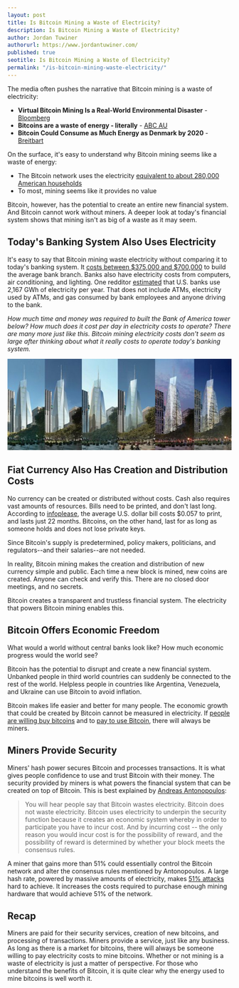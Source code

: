 ```yaml
---
layout: post
title: Is Bitcoin Mining a Waste of Electricity?
description: Is Bitcoin Mining a Waste of Electricity?
author: Jordan Tuwiner
authorurl: https://www.jordantuwiner.com/
published: true
seotitle: Is Bitcoin Mining a Waste of Electricity?
permalink: "/is-bitcoin-mining-waste-electricity/"
---
```

The media often pushes the narrative that Bitcoin mining is a waste of electricity: 

* **Virtual Bitcoin Mining Is a Real-World Environmental Disaster** - [Bloomberg](http://www.bloomberg.com/news/articles/2013-04-12/virtual-bitcoin-mining-is-a-real-world-environmental-disaster)
* **Bitcoins are a waste of energy - literally** - [ABC AU](http://www.abc.net.au/news/2015-10-06/quiggin-bitcoins-are-a-waste-of-energy/6827940)
* **Bitcoin Could Consume as Much Energy as Denmark by 2020** - [Breitbart](http://www.breitbart.com/tech/2016/04/03/bitcoin-could-consume-as-much-energy-as-denmark-by-2020/)

On the surface, it's easy to understand why Bitcoin mining seems like a waste of energy: 

* The Bitcoin network uses the electricity [equivalent to about 280,000 American households](http://motherboard.vice.com/read/bitcoin-could-consume-as-much-electricity-as-denmark-by-2020)
* To most, mining seems like it provides no value 

Bitcoin, however, has the potential to create an entire new financial system. And Bitcoin cannot work without miners. A deeper look at today's financial system shows that mining isn't as big of a waste as it may seem. 

## Today's Banking System Also Uses Electricity

It's easy to say that Bitcoin mining waste electricity without comparing it to today's banking system. It [costs between $375,000 and $700,000](https://www.callsierra.com/square-foot-cost-build-bank-credit-union/) to build the average bank branch. Banks also have electricity costs from computers, air conditioning, and lighting. One redditor [estimated](https://www.reddit.com/r/Bitcoin/comments/27d61k/electricity_consumption_bitcoin_mining_vs_the/) that U.S. banks use 2,167 GWh of electricity per year. That does not include ATMs, electricity used by ATMs, and gas consumed by bank employees and anyone driving to the bank.

_How much time and money was required to built the Bank of America tower below? How much does it cost per day in electricity costs to operate? There are many more just like this. Bitcoin mining electricity costs don't seem as large after thinking about what it really costs to operate today's banking system._

<img src="/images/tower.jpg" />

## Fiat Currency Also Has Creation and Distribution Costs

No currency can be created or distributed without costs. Cash also requires vast amounts of resources. Bills need to be printed, and don't last long. According to [infoplease](http://www.infoplease.com/askeds/make-dollar-coins.html), the average U.S. dollar bill costs $0.057 to print, and lasts just 22 months. Bitcoins, on the other hand, last for as long as someone holds and does not lose private keys. 

Since Bitcoin's supply is predetermined, policy makers, politicians, and regulators--and their salaries--are not needed. 

In reality, Bitcoin mining makes the creation and distribution of new currency simple and public. Each time a new block is mined, new coins are created. Anyone can check and verify this. There are no closed door meetings, and no secrets. 

Bitcoin creates a transparent and trustless financial system. The electricity that powers Bitcoin mining enables this. 

## Bitcoin Offers Economic Freedom

What would a world without central banks look like? How much economic progress would the world see? 

Bitcoin has the potential to disrupt and create a new financial system. Unbanked people in third world countries can suddenly be connected to the rest of the world. Helpless people in countries like Argentina, Venezuela, and Ukraine can use Bitcoin to avoid inflation.

Bitcoin makes life easier and better for many people. The economic growth that could be created by Bitcoin cannot be measured in electricity. If [people are willing buy bitcoins](http://satoshi.nakamotoinstitute.org/posts/bitcointalk/65/) and to [pay to use Bitcoin](/bitcoin-mining-fees/), there will always be miners.  

## Miners Provide Security

Miners' hash power secures Bitcoin and processes transactions. It is what gives people confidence to use and trust Bitcoin with their money. The security provided by miners is what powers the financial system that can be created on top of Bitcoin. This is best explained by [Andreas Antonopoulos](https://www.weusecoins.com/andreas-antonopoulos-bitcoin-expert/): 

> You will hear people say that Bitcoin wastes electricity. Bitcoin does not waste electricity. Bitcoin uses electricity to underpin the security function because it creates an economic system whereby in order to participate you have to incur cost. And by incurring cost -- the only reason you would incur cost is for the possibility of reward, and the possibility of reward is determined by whether your block meets the consensus rules.

A miner that gains more than 51% could essentially control the Bitcoin network and alter the consensus rules mentioned by Antonopoulos. A large hash rate, powered by massive amounts of electricity, makes [51% attacks](http://bitcoin.stackexchange.com/questions/658/what-can-an-attacker-with-51-of-hash-power-do) hard to achieve. It increases the costs required to purchase enough mining hardware that would achieve 51% of the network. 

## Recap

Miners are paid for their security services, creation of new bitcoins, and processing of transactions. Miners provide a service, just like any business. As long as there is a market for bitcoins, there will always be someone willing to pay electricity costs to mine bitcoins. Whether or not mining is a waste of electricity is just a matter of perspective. For those who understand the benefits of Bitcoin, it is quite clear why the energy used to mine bitcoins is well worth it. 

